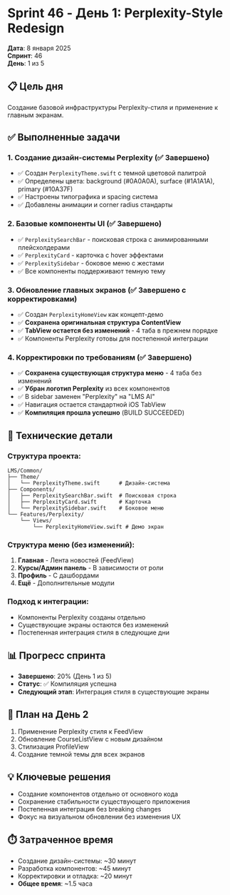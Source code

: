 # Sprint 46 - День 1: Perplexity-Style Redesign

**Дата**: 8 января 2025  
**Спринт**: 46  
**День**: 1 из 5  

## 📋 Цель дня
Создание базовой инфраструктуры Perplexity-стиля и применение к главным экранам.

## ✅ Выполненные задачи

### 1. Создание дизайн-системы Perplexity (✅ Завершено)
- ✅ Создан `PerplexityTheme.swift` с темной цветовой палитрой
- ✅ Определены цвета: background (#0A0A0A), surface (#1A1A1A), primary (#10A37F)
- ✅ Настроены типографика и spacing система
- ✅ Добавлены анимации и corner radius стандарты

### 2. Базовые компоненты UI (✅ Завершено)
- ✅ `PerplexitySearchBar` - поисковая строка с анимированными плейсхолдерами
- ✅ `PerplexityCard` - карточка с hover эффектами
- ✅ `PerplexitySidebar` - боковое меню с жестами
- ✅ Все компоненты поддерживают темную тему

### 3. Обновление главных экранов (✅ Завершено с корректировками)
- ✅ Создан `PerplexityHomeView` как концепт-демо
- ✅ **Сохранена оригинальная структура ContentView**
- ✅ **TabView остается без изменений** - 4 таба в прежнем порядке
- ✅ Компоненты Perplexity готовы для постепенной интеграции

### 4. Корректировки по требованиям (✅ Завершено)
- ✅ **Сохранена существующая структура меню** - 4 таба без изменений
- ✅ **Убран логотип Perplexity** из всех компонентов
- ✅ В sidebar заменен "Perplexity" на "LMS AI"
- ✅ Навигация остается стандартной iOS TabView
- ✅ **Компиляция прошла успешно** (BUILD SUCCEEDED)

## 🔧 Технические детали

### Структура проекта:
```
LMS/Common/
├── Theme/
│   └── PerplexityTheme.swift      # Дизайн-система
├── Components/
│   ├── PerplexitySearchBar.swift  # Поисковая строка
│   ├── PerplexityCard.swift       # Карточка
│   └── PerplexitySidebar.swift    # Боковое меню
└── Features/Perplexity/
    └── Views/
        └── PerplexityHomeView.swift # Демо экран
```

### Структура меню (без изменений):
1. **Главная** - Лента новостей (FeedView)
2. **Курсы/Админ панель** - В зависимости от роли
3. **Профиль** - С дашбордами
4. **Ещё** - Дополнительные модули

### Подход к интеграции:
- Компоненты Perplexity созданы отдельно
- Существующие экраны остаются без изменений
- Постепенная интеграция стиля в следующие дни

## 📊 Прогресс спринта
- **Завершено**: 20% (День 1 из 5)
- **Статус**: ✅ Компиляция успешна
- **Следующий этап**: Интеграция стиля в существующие экраны

## 🎯 План на День 2
1. Применение Perplexity стиля к FeedView
2. Обновление CourseListView с новым дизайном
3. Стилизация ProfileView
4. Создание темной темы для всех экранов

## 💡 Ключевые решения
- Создание компонентов отдельно от основного кода
- Сохранение стабильности существующего приложения
- Постепенная интеграция без breaking changes
- Фокус на визуальном обновлении без изменения UX

## ⏱️ Затраченное время
- Создание дизайн-системы: ~30 минут
- Разработка компонентов: ~45 минут
- Корректировки и отладка: ~20 минут
- **Общее время**: ~1.5 часа 